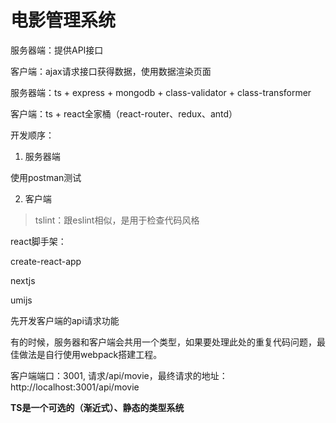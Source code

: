# 电影管理系统

服务器端：提供API接口

客户端：ajax请求接口获得数据，使用数据渲染页面


服务器端：ts + express + mongodb + class-validator + class-transformer

客户端：ts + react全家桶（react-router、redux、antd）


开发顺序：

1. 服务器端

使用postman测试

2. 客户端


> tslint：跟eslint相似，是用于检查代码风格

react脚手架：

create-react-app

nextjs

umijs

先开发客户端的api请求功能

有的时候，服务器和客户端会共用一个类型，如果要处理此处的重复代码问题，最佳做法是自行使用webpack搭建工程。

客户端端口：3001, 请求/api/movie，最终请求的地址：http://localhost:3001/api/movie


**TS是一个可选的（渐近式）、静态的类型系统**